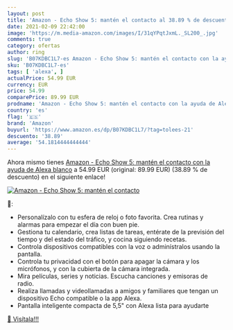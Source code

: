 ```yaml
---
layout: post
title: 'Amazon - Echo Show 5: mantén el contacto al 38.89 % de descuento'
date: 2021-02-09 22:42:00
image: 'https://m.media-amazon.com/images/I/31qYPqtJxmL._SL200_.jpg'
comments: true
category: ofertas
author: ring
slug: 'B07KDBC1L7-es Amazon - Echo Show 5: mantén el contacto con la ayuda de...'
sku: 'B07KDBC1L7-es'
tags: [ 'alexa', ]
actualPrice: 54.99 EUR
currency: EUR
price: 54.99
comparePrice: 89.99 EUR
prodname: 'Amazon - Echo Show 5: mantén el contacto con la ayuda de Alexa  blanco'
country: 'es'
flag: '🇪🇸'
brand: 'Amazon'
buyurl: 'https://www.amazon.es/dp/B07KDBC1L7/?tag=tolees-21'
descuento: '38.89'
average: '54.1814444444444'
---
```


Ahora mismo tienes [Amazon - Echo Show 5: mantén el contacto con la ayuda de Alexa  blanco](https://www.amazon.es/dp/B07KDBC1L7/?tag=tolees-21) a 54.99 EUR (original: 89.99 EUR) (38.89 %  de descuento) en el siguiente enlace!

[![Amazon - Echo Show 5: mantén el contacto](https://m.media-amazon.com/images/I/31qYPqtJxmL._SL200_.jpg)](https://www.amazon.es/dp/B07KDBC1L7/?tag=tolees-21)

🔎:

- Personalízalo con tu esfera de reloj o foto favorita. Crea rutinas y alarmas para empezar el día con buen pie.
- Gestiona tu calendario, crea listas de tareas, entérate de la previsión del tiempo y del estado del tráfico, y cocina siguiendo recetas.
- Controla dispositivos compatibles con la voz o adminístralos usando la pantalla.
- Controla tu privacidad con el botón para apagar la cámara y los micrófonos, y con la cubierta de la cámara integrada.
- Mira películas, series y noticias. Escucha canciones y emisoras de radio.
- Realiza llamadas y videollamadas a amigos y familiares que tengan un dispositivo Echo compatible o la app Alexa.
- Pantalla inteligente compacta de 5,5" con Alexa lista para ayudarte

[🛒 Visítala!!!](https://www.amazon.es/dp/B07KDBC1L7/?tag=tolees-21)
